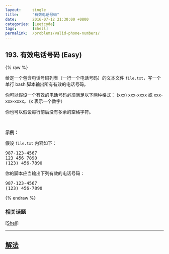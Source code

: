 ```yaml
---
layout:     single
title:      "有效电话号码"
date:       2016-07-12 21:30:00 +0800
categories: [Leetcode]
tags:       [Shell]
permalink:  /problems/valid-phone-numbers/
---
```


## 193. 有效电话号码 (Easy)

{% raw %}

<p>给定一个包含电话号码列表（一行一个电话号码）的文本文件 <code>file.txt</code>，写一个单行 bash 脚本输出所有有效的电话号码。</p>

<p>你可以假设一个有效的电话号码必须满足以下两种格式： (xxx) xxx-xxxx 或 xxx-xxx-xxxx。（x 表示一个数字）</p>

<p>你也可以假设每行前后没有多余的空格字符。</p>

<p> </p>

<p><strong>示例：</strong></p>

<p>假设 <code>file.txt</code> 内容如下：</p>

<pre>
987-123-4567
123 456 7890
(123) 456-7890
</pre>

<p>你的脚本应当输出下列有效的电话号码：</p>

<pre>
987-123-4567
(123) 456-7890
</pre>

{% endraw %}

### 相关话题
  [[Shell](https://github.com/openset/leetcode/tree/master/tag/shell/README.md)]

---

## [解法](https://github.com/openset/leetcode/tree/master/problems/valid-phone-numbers)
